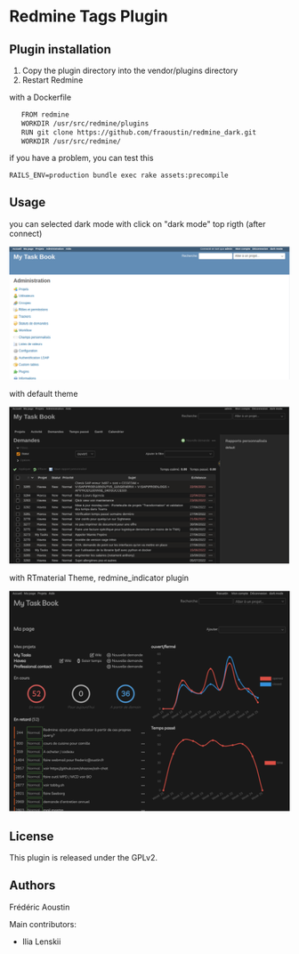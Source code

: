 # Redmine Tags Plugin


## Plugin installation

1. Copy the plugin directory into the vendor/plugins directory
2. Restart Redmine

with a Dockerfile

```
   FROM redmine
   WORKDIR /usr/src/redmine/plugins
   RUN git clone https://github.com/fraoustin/redmine_dark.git
   WORKDIR /usr/src/redmine/
```
if you have a problem, you can test this

```
RAILS_ENV=production bundle exec rake assets:precompile
```

## Usage

you can selected dark mode with click on "dark mode" top rigth (after connect)

![custom-field](screenshots/darkmode_selected.png "My page")

with default theme

![custom-field](screenshots/darkmode1.png "My page")

with RTmaterial Theme, redmine_indicator plugin

![custom-field](screenshots/darkmode2.png "My page")

## License

This plugin is released under the GPLv2.

## Authors

Frédéric Aoustin

Main contributors:

- Ilia Lenskii


